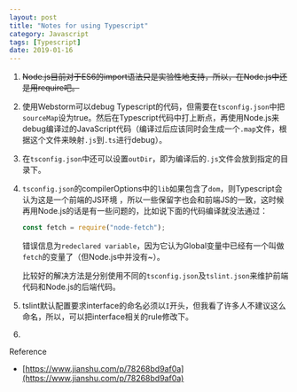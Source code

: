 ```yaml
---
layout: post
title: "Notes for using Typescript"
category: Javascript
tags: [Typescript]
date: 2019-01-16
---
```


1. ~~Node.js目前对于ES6的import语法只是实验性地支持，所以，在Node.js中还是用require吧。~~

2. 使用Webstorm可以debug Typescript的代码，但需要在`tsconfig.json`中把`sourceMap`设为true。然后在Typescript代码中打上断点，再使用Node.js来debug编译过的JavaScript代码（编译过后应该同时会生成一个`.map`文件，根据这个文件来映射`.js`到`.ts`进行debug）。

3. 在`tsconfig.json`中还可以设置`outDir`，即为编译后的`.js`文件会放到指定的目录下。

4. `tsconfig.json`的compilerOptions中的`lib`如果包含了`dom`，则Typescript会认为这是一个前端的JS环境 ，所以一些保留字也会和前端JS的一致，这时候再用Node.js的话是有一些问题的，比如说下面的代码编译就没法通过：

   ```typescript
   const fetch = require("node-fetch");
   ```

   错误信息为`redeclared variable`，因为它认为Global变量中已经有一个叫做`fetch`的变量了（但Node.js中并没有~）。

   比较好的解决方法是分别使用不同的`tsconfig.json`及`tslint.json`来维护前端代码和Node.js的后端代码。

5. tslint默认配置要求interface的命名必须以`I`开头，但我看了许多人不建议这么命名，所以，可以把interface相关的rule修改下。

6. 



Reference

- [https://www.jianshu.com/p/78268bd9af0a](https://www.jianshu.com/p/78268bd9af0a)